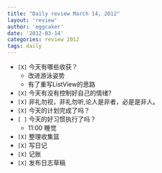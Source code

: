 ```yaml
---
title: "Daily review March 14, 2012" 
layout: 'review'
author: 'eggcaker'
date: '2012-03-14'
categories: review 2012
tags: daily
---
```



  * `[X]` 今天有哪些收获？ 
    * 改进游泳姿势 
    * 有了重写ListView的思路 
  * `[X]` 今天有没有控制好自己的情绪? 
  * `[X]` 非礼勿视，非礼勿听,论人是非者，必是是非人。 
  * `[X]` 今天的计划完成了吗？ 
  * `[ ]` 今天的好习惯执行了吗？ 
    * 11:00 睡觉 
  * `[X]` 整理收集篮 
  * `[X]` 写日记 
  * `[X]` 记账 
  * `[X]` 发布日志草稿 

